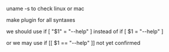 uname -s
    to check linux or mac

make plugin for all syntaxes

we should use
    if [ "$1" = "--help" ]
instead of
    if [ $1 = "--help" ]

or we may use
    if [[ $1 == "--help" ]]
        not yet confirmed
